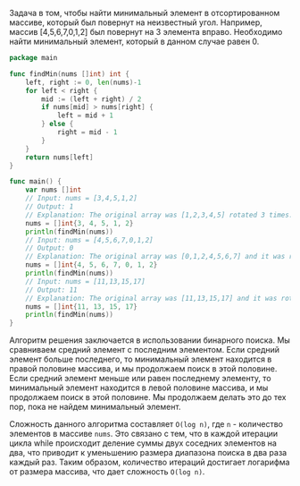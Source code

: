 Задача в том, чтобы найти минимальный элемент в отсортированном массиве, который был повернут на неизвестный угол. Например, массив [4,5,6,7,0,1,2] был повернут на 3 элемента вправо. Необходимо найти минимальный элемент, который в данном случае равен 0.

```go
package main

func findMin(nums []int) int {
	left, right := 0, len(nums)-1
	for left < right {
		mid := (left + right) / 2
		if nums[mid] > nums[right] {
			left = mid + 1
		} else {
			right = mid - 1
		}
	}
	return nums[left]
}

func main() {
	var nums []int
	// Input: nums = [3,4,5,1,2]
	// Output: 1
	// Explanation: The original array was [1,2,3,4,5] rotated 3 times.
	nums = []int{3, 4, 5, 1, 2}
	println(findMin(nums))
	// Input: nums = [4,5,6,7,0,1,2]
	// Output: 0
	// Explanation: The original array was [0,1,2,4,5,6,7] and it was rotated 4 times.
	nums = []int{4, 5, 6, 7, 0, 1, 2}
	println(findMin(nums))
	// Input: nums = [11,13,15,17]
	// Output: 11
	// Explanation: The original array was [11,13,15,17] and it was rotated 4 times.
	nums = []int{11, 13, 15, 17}
	println(findMin(nums))
}
```

Алгоритм решения заключается в использовании бинарного поиска. Мы сравниваем средний элемент с последним элементом. Если средний элемент больше последнего, то минимальный элемент находится в правой половине массива, и мы продолжаем поиск в этой половине. Если средний элемент меньше или равен последнему элементу, то минимальный элемент находится в левой половине массива, и мы продолжаем поиск в этой половине. Мы продолжаем делать это до тех пор, пока не найдем минимальный элемент.

Сложность данного алгоритма составляет `O(log n)`, где `n` - количество элементов в массиве `nums`. Это связано с тем, что в каждой итерации цикла while происходит деление суммы двух соседних элементов на два, что приводит к уменьшению размера диапазона поиска в два раза каждый раз. Таким образом, количество итераций достигает логарифма от размера массива, что дает сложность `O(log n)`.
